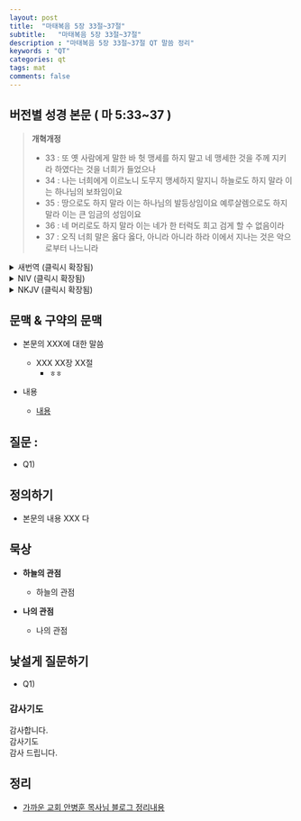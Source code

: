 ```yaml
---
layout: post
title:  "마태복음 5장 33절~37절"
subtitle:   "마태복음 5장 33절~37절"
description : "마태복음 5장 33절~37절 QT 말씀 정리"
keywords : "QT"
categories: qt
tags: mat
comments: false
---
```


## 버전별 성경 본문 ( 마 5:33~37 )

> **개혁개정**
>* 33 : 또 옛 사람에게 말한 바 헛 맹세를 하지 말고 네 맹세한 것을 주께 지키라 하였다는 것을 너희가 들었으나
>* 34 : 나는 너희에게 이르노니 도무지 맹세하지 말지니 하늘로도 하지 말라 이는 하나님의 보좌임이요
>* 35 : 땅으로도 하지 말라 이는 하나님의 발등상임이요 예루살렘으로도 하지 말라 이는 큰 임금의 성임이요
>* 36 : 네 머리로도 하지 말라 이는 네가 한 터럭도 희고 검게 할 수 없음이라
>* 37 : 오직 너희 말은 옳다 옳다, 아니라 아니라 하라 이에서 지나는 것은 악으로부터 나느니라

<details>
<summary> 새번역 (클릭시 확장됨)</summary>
<div markdown="1">

>* 33 : "옛 사람들에게 말하기를 '너는 거짓 맹세를 하지 말아야 하고, 네가 맹세한 것은 그대로 주님께 지켜야 한다' 한 것을, 너희는 또한 들었다.
>* 34 : 그러나 나는 너희에게 말한다. 아예 맹세하지 말아라. 하늘을 두고도 맹세하지 말아라. 그것은 하나님의 보좌이기 때문이다.
>* 35 : 땅을 두고도 맹세하지 말아라. 그것은 하나님께서 발을 놓으시는 발판이기 때문이다. 예루살렘을 두고도 맹세하지 말아라. 그것은 크신 임금님의 도성이기 때문이다.
>* 36 : 네 머리를 두고도 맹세하지 말아라. 너는 머리카락 하나라도 희게 하거나 검게 할 수 없기 때문이다.
>* 37 : 너희는 '예' 할 때에는 '예'라는 말만 하고, '아니오' 할 때에는 '아니오'라는 말만 하여라. 이보다 지나치는 것은 악에서 나오는 것이다."
</div>
</details>

<details>
<summary> NIV (클릭시 확장됨)</summary>
<div markdown="1">

>* 33 : “Again, you have heard that it was said to the people long ago, ‘Do not break your oath, but fulfill to the Lord the vows you have made.’
>* 34 : But I tell you, do not swear an oath at all: either by heaven, for it is God’s throne;
>* 35 : or by the earth, for it is his footstool; or by Jerusalem, for it is the city of the Great King.
>* 36 : And do not swear by your head, for you cannot make even one hair white or black.
>* 37 : All you need to say is simply ‘Yes’ or ‘No’; anything beyond this comes from the evil one.
</div>
</details>

<details>
<summary> NKJV (클릭시 확장됨)</summary>
<div markdown="1">

>* 33 : “Again you have heard that it was said to those of old, ‘You shall not swear falsely, but shall perform your oaths to the Lord.’
>* 34 : But I say to you, do not swear at all: neither by heaven, for it is God’s throne;
>* 35 : nor by the earth, for it is His footstool; nor by Jerusalem, for it is the city of the great King.
>* 36 : Nor shall you swear by your head, because you cannot make one hair white or black.
>* 37 : But let your ‘Yes’ be ‘Yes,’ and your ‘No,’ ‘No.’ For whatever is more than these is from the evil one.
</div>
</details>

## 문맥 & 구약의 문맥 

* 본문의 XXX에 대한 말씀
    - XXX XX장 XX절
        * `ㅎㅎ` 

* 내용 
    - [내용](링크) 

## 질문 :

* Q1) 

## 정의하기

* 본문의 내용 XXX 다

## 묵상

* **하늘의 관점**  
    - 하늘의 관점
  
* **나의 관점**
    - 나의 관점

## 낯설게 질문하기

* Q1) 

### 감사기도

감사합니다.  
감사기도  
감사 드립니다.  

## 정리
* [가까운 교회 안병훈 목사님 블로그 정리내용](https://blog.naver.com/tolerance2018)


